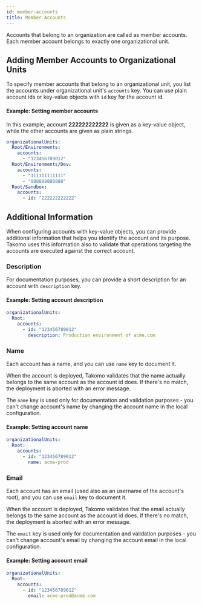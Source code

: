 ```yaml
---
id: member-accounts
title: Member Accounts
---
```


Accounts that belong to an organization are called as member accounts. Each member account belongs to exactly one organizational unit. 

## Adding Member Accounts to Organizational Units

To specify member accounts that belong to an organizational unit, you list the accounts under organizational unit's `accounts` key. You can use plain account ids or key-value objects with `id` key for the account id.

#### Example: Setting member accounts

In this example, account **222222222222** is given as a key-value object, while the other accounts are given as plain strings.

```yaml title="organization.yml"
organizationalUnits:
  Root/Environments:
    accounts:
      - "123456789012"
  Root/Environments/Dev:
    accounts:
      - "111111111111"
      - "888888888888"
  Root/Sandbox:
    accounts:
      - id: "222222222222"
```

## Additional Information

When configuring accounts with key-value objects, you can provide additional information that helps you identify the account and its purpose. Takomo uses this information also to validate that operations targeting the accounts are executed against the correct account. 

### Description

For documentation purposes, you can provide a short description for an account with `description` key.

#### Example: Setting account description

```yaml title="organization.yml"
organizationalUnits:
  Root:
    accounts:
      - id: "123456789012"
        description: Production environment of acme.com
```

### Name

Each account has a name, and you can use `name` key to document it. 

When the account is deployed, Takomo validates that the name actually belongs to the same account as the account id does. If there's no match, the deployment is aborted with an error message.

The `name` key is used only for documentation and validation purposes - you can't change account's name by changing the account name in the local configuration.

#### Example: Setting account name

```yaml title="organization.yml"
organizationalUnits:
  Root:
    accounts:
      - id: "123456789012"
        name: acme-prod
```

### Email

Each account has an email (used also as an username of the account's root), and you can use `email` key to document it. 

When the account is deployed, Takomo validates that the email actually belongs to the same account as the account id does. If there's no match, the deployment is aborted with an error message.

The `email` key is used only for documentation and validation purposes - you can't change account's email by changing the account email in the local configuration.

#### Example: Setting account email

```yaml title="organization.yml"
organizationalUnits:
  Root:
    accounts:
      - id: "123456789012"
        email: acme-prod@acme.com
```




 
